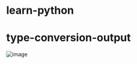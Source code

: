 # learn-python


# type-conversion-output
![image](https://user-images.githubusercontent.com/63460855/173419290-c141c692-65ab-446f-8cb2-f83aecce6883.png)
